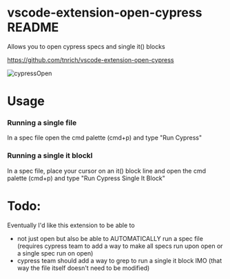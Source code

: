 # vscode-extension-open-cypress README
Allows you to open cypress specs and single it() blocks

https://github.com/tnrich/vscode-extension-open-cypress

![cypressOpen](https://user-images.githubusercontent.com/2730609/63114610-245bec80-bf4a-11e9-8849-dab513619fbe.gif)


# Usage
### Running a single file
In a spec file open the cmd palette (cmd+p) and type "Run Cypress"
### Running a single it blockl 
In a spec file, place your cursor on an it() block line and open the cmd palette (cmd+p) and type "Run Cypress Single It Block"

# Todo: 
Eventually I'd like this extension to be able to 
- not just open but also be able to AUTOMATICALLY run a spec file (requires cypress team to add a way to make all specs run upon open or a single spec run on open)
- cypress team should add a way to grep to run a single it block IMO (that way the file itself doesn't need to be modified)

